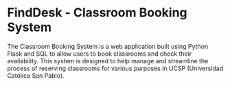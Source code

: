 # FindDesk - Classroom Booking System

The Classroom Booking System is a web application built using Python Flask and SQL to allow users to book classrooms and check their availability. 
This system is designed to help manage and streamline the process of reserving classrooms for various purposes in UCSP (Universidad Católica San Pablo).
